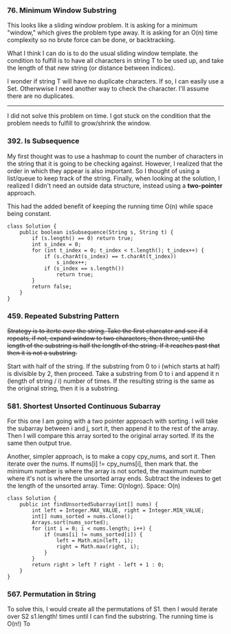 ### 76. Minimum Window Substring
This looks like a sliding window problem. It is asking for a minimum "window," which gives the problem type away. It is asking for an O(n) time complexity so no brute force can be done, or backtracking. 

What I think I can do is to do the usual sliding window template. the condition to fulfill is to have all characters in string T to be used up, and take the length of that new string (or distance between indices).

I wonder if string T will have no duplicate characters. If so, I can easily use a Set. Otherwwise I need another way to check the character. I'll assume there are no duplicates.

---
I did not solve this problem on time. I got stuck on the condition that the problem needs to fulfill to grow/shrink the window.


### 392. Is Subsequence
My first thought was to use a hashmap to count the number of characters in the string that it is going to be checking against. However, I realized that the order in which they appear is also important. So I thought of using a list/queue to keep track of the string. 
Finally, when looking at the solution, I realized I didn't need an outside data structure, instead using a **two-pointer** approach.

This had the added benefit of keeping the running time O(n) while space being constant.
```
class Solution {
    public boolean isSubsequence(String s, String t) {
        if (s.length() == 0) return true;
        int s_index = 0;
        for (int t_index = 0; t_index < t.length(); t_index++) {
            if (s.charAt(s_index) == t.charAt(t_index))
                s_index++;
            if (s_index == s.length())
                return true;
        }
        return false;
    }
}
```

### 459. Repeated Substring Pattern
~~Strategy is to iterte over the string. Take the first charcater and see if it repeats,  if not, expand window to two characters, then three, until the length of the substring is half the length of the string. If it reaches past that then it is not a substring.~~

Start with half of the string. If the substring from 0 to i (which starts at half) is divisible by 2, then proceed. Take a substring from 0 to i and append it n (length of string / i) number of times. If the resulting string is the same as the original string, then it is a substring.


### 581. Shortest Unsorted Continuous Subarray
For this one I am going with a two pointer approach with sorting. I will take the subarray between i and j, sort it, then append it to the rest of the array. Then I will compare this array sorted to the original array sorted. If its the same then output true.

Another, simpler approach, is to make a copy cpy_nums, and sort it. Then iterate over the nums. If nums[i] != cpy_nums[i], then mark that. the minimum number is where the array is not sorted, the maximum number where it's not is where the unsorted array ends. Subtract the indexes to get the length of the unsorted array. Time: O(nlogn). Space: O(n)
```
class Solution {
    public int findUnsortedSubarray(int[] nums) {
        int left = Integer.MAX_VALUE, right = Integer.MIN_VALUE;
        int[] nums_sorted = nums.clone();
        Arrays.sort(nums_sorted);
        for (int i = 0; i < nums.length; i++) {
            if (nums[i] != nums_sorted[i]) {
                left = Math.min(left, i);
                right = Math.max(right, i);
            }
        }
        return right > left ? right - left + 1 : 0;
    }
}
```

### 567. Permutation in String
To solve this, I would create all the permutations of S1. then I would iterate over S2 s1.length! times until I can find the substring. The running time is O(n!) To
